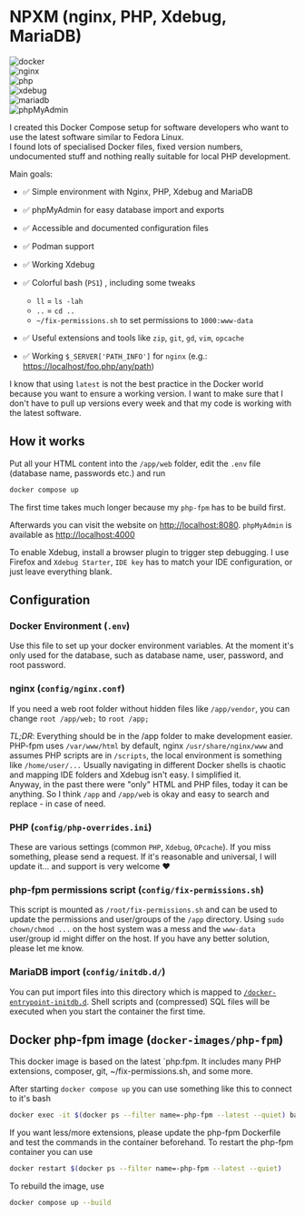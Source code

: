 # NPXM (nginx, PHP, Xdebug, MariaDB)

![docker](https://img.shields.io/badge/Docker-compose-brightgreen.svg)  
![nginx](https://img.shields.io/badge/nginx-latest-brightgreen.svg)  
![php](https://img.shields.io/badge/PHP_FPM-latest-brightgreen.svg)  
![xdebug](https://img.shields.io/badge/Xdebug-latest-brightgreen.svg)  
![mariadb](https://img.shields.io/badge/MariaDB-latest-brightgreen.svg)  
![phpMyAdmin](https://img.shields.io/badge/phpMyAdmin-latest-brightgreen.svg)

I created this Docker Compose setup for software developers who want to use the latest software similar to Fedora Linux.  
I found lots of specialised Docker files, fixed version numbers, undocumented stuff and nothing really suitable for local PHP development.

Main goals:

- ✅ Simple environment with Nginx, PHP, Xdebug and MariaDB
- ✅ phpMyAdmin for easy database import and exports
- ✅ Accessible and documented configuration files
- ✅ Podman support
- ✅ Working Xdebug
- ✅ Colorful bash (`PS1`) , including some tweaks
   - `ll` = `ls -lah`
   - `..` = `cd ..`
   - `~/fix-permissions.sh` to set permissions to `1000:www-data`

- ✅ Useful extensions and tools like `zip`, `git`, `gd`, `vim`, `opcache`
- ✅ Working `$_SERVER['PATH_INFO']` for `nginx` (e.g.: [https://localhost/foo.php/any/path](https://localhost/foo.php/any/path))

I know that using `latest` is not the best practice in the Docker world because you want to ensure a working version. I want to make sure that I don't have to pull up versions every week and that my code is working with the latest software.

## How it works

Put all your HTML content into the `/app/web` folder, edit the `.env` file (database name, passwords etc.) and run

```bash
docker compose up
```

The first time takes much longer because my `php-fpm` has to be build first.

Afterwards you can visit the website on [http://localhost:8080](http://localhost:8080). `phpMyAdmin` is available as [http://localhost:4000](http://localhost:4000)

To enable Xdebug, install a browser plugin to trigger step debugging. I use Firefox and `Xdebug Starter`, `IDE key` has to match your IDE configuration, or just leave everything blank.

## Configuration

### Docker Environment (`.env`)

Use this file to set up your docker environment variables. At the moment it's only used for the database, such as database name, user, password, and root password.

### nginx (`config/nginx.conf`)

If you need a web root folder without hidden files like `/app/vendor`, you can change `root /app/web;` to `root /app;`

_TL;DR_: Everything should be in the /app folder to make development easier.  
PHP-fpm uses `/var/www/html`  by default, nginx `/usr/share/nginx/www` and assumes PHP scripts are in `/scripts`, the local environment is something like `/home/user/...` Usually navigating in different Docker shells is chaotic and mapping IDE folders and Xdebug isn't easy. I simplified it.  
Anyway, in the past there were "only" HTML and PHP files, today it can be anything. So I think `/app` and `/app/web` is okay and easy to search and replace - in case of need.

### PHP (`config/php-overrides.ini`)

These are various settings (common `PHP`, `Xdebug`, `OPcache`). If you miss something, please send a request. If it's reasonable and universal, I will update it... and support is very welcome ❤️

### php-fpm permissions script (`config/fix-permissions.sh`)

This script is mounted as `/root/fix-permissions.sh` and can be used to update the permissions and user/groups of the `/app` directory. Using `sudo chown/chmod ...` on the host system was a mess and the `www-data` user/group id might differ on the host.
If you have any better solution, please let me know.

### MariaDB import (`config/initdb.d/`)

You can put import files into this directory which is mapped to [`/docker-entrypoint-initdb.d`](https://hub.docker.com/_/mariadb/). Shell scripts and (compressed) SQL files will be executed when you start the container the first time.

## Docker php-fpm image (`docker-images/php-fpm`)

This docker image is based on the latest `php:fpm. It includes many PHP extensions, composer, git, ~/fix-permissions.sh, and some more.

After starting `docker compose up` you can use something like this to connect to it's bash

```bash
docker exec -it $(docker ps --filter name=-php-fpm --latest --quiet) bash
```

If you want less/more extensions, please update the php-fpm Dockerfile and test the commands in the container beforehand. To restart the php-fpm container you can use

```bash
docker restart $(docker ps --filter name=-php-fpm --latest --quiet)
```

To rebuild the image, use

```bash
docker compose up --build
```

